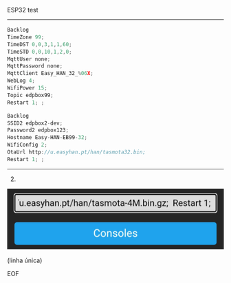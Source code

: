 ESP32 test

<hr>


```js
Backlog 
TimeZone 99; 
TimeDST 0,0,3,1,1,60; 
TimeSTD 0,0,10,1,2,0; 
MqttUser none; 
MqttPassword none; 
MqttClient Easy_HAN_32_%06X; 
WebLog 4; 
WifiPower 15; 
Topic edpbox99; 
Restart 1; ; 
```

```js
Backlog 
SSID2 edpbox2-dev; 
Password2 edpbox123; 
Hostname Easy-HAN-EB99-32; 
WifiConfig 2;
OtaUrl http://u.easyhan.pt/han/tasmota32.bin; 
Restart 1; ; 
```

---

2. 

![Easy HAN](../img/howto-2.jpg)

(linha única)


EOF

